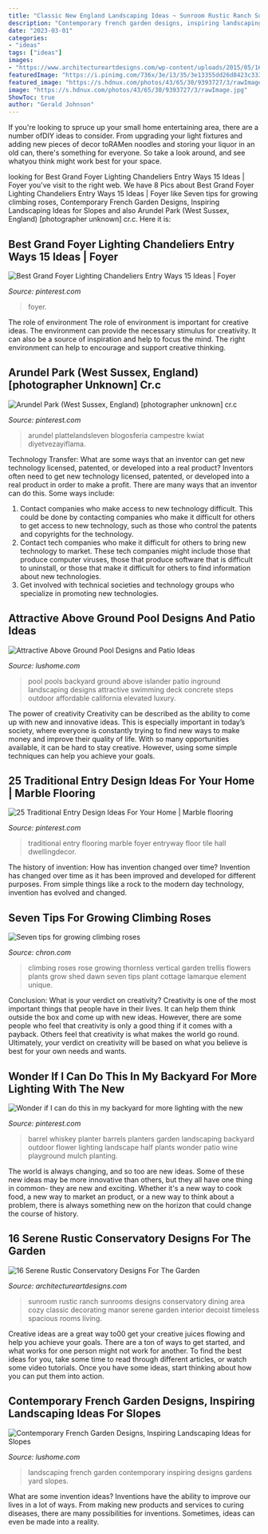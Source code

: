 ```yaml
---
title: "Classic New England Landscaping Ideas ~ Sunroom Rustic Ranch Sunrooms Designs Conservatory Dining Area Cozy Classic Decorating Manor Serene Garden Interior Decoist Timeless Spacious Rooms Living"
description: "Contemporary french garden designs, inspiring landscaping ideas for slopes"
date: "2023-03-01"
categories:
- "ideas"
tags: ["ideas"]
images:
- "https://www.architectureartdesigns.com/wp-content/uploads/2015/05/16-Serene-Rustic-Conservatory-Designs-For-The-Garden-12-630x451.jpg"
featuredImage: "https://i.pinimg.com/736x/3e/13/35/3e13355dd26d8423c33330f250c827a3.jpg"
featured_image: "https://s.hdnux.com/photos/43/65/30/9393727/3/rawImage.jpg"
image: "https://s.hdnux.com/photos/43/65/30/9393727/3/rawImage.jpg"
ShowToc: true
author: "Gerald Johnson"
---
```



If you're looking to spruce up your small home entertaining area, there are a number ofDIY ideas to consider. From upgrading your light fixtures and adding new pieces of decor toRAMen noodles and storing your liquor in an old can, there's something for everyone. So take a look around, and see whatyou think might work best for your space.

	

		
looking for Best Grand Foyer Lighting Chandeliers Entry Ways 15 Ideas | Foyer you've visit to the right web. We have 8 Pics about Best Grand Foyer Lighting Chandeliers Entry Ways 15 Ideas | Foyer like Seven tips for growing climbing roses, Contemporary French Garden Designs, Inspiring Landscaping Ideas for Slopes and also Arundel Park (West Sussex, England) [photographer unknown] cr.c. Here it is:
		
    
## Best Grand Foyer Lighting Chandeliers Entry Ways 15 Ideas | Foyer

<img loading=lazy src="https://i.pinimg.com/736x/44/4d/24/444d24c0346a4cf9748541bf364a3b6c.jpg" onerror="this.onerror=null;this.src='https://tse1.mm.bing.net/th?id=OIP.AYoK4DrERdQAvy0EVbzUWwAAAA&amp;pid=15.1';" alt="Best Grand Foyer Lighting Chandeliers Entry Ways 15 Ideas | Foyer">

_Source: pinterest.com_

>foyer. 

	

The role of environment
The role of environment is important for creative ideas. The environment can provide the necessary stimulus for creativity. It can also be a source of inspiration and help to focus the mind. The right environment can help to encourage and support creative thinking.

    
## Arundel Park (West Sussex, England) [photographer Unknown] Cr.c

<img loading=lazy src="https://i.pinimg.com/originals/a7/c0/38/a7c03843ddebef6236ef978f377c50ea.jpg" onerror="this.onerror=null;this.src='https://tse3.mm.bing.net/th?id=OIP.JlL0jw9-xctvGNvTwGRBKwHaLH&amp;pid=15.1';" alt="Arundel Park (West Sussex, England) [photographer unknown] cr.c">

_Source: pinterest.com_

>arundel plattelandsleven blogosferia campestre kwiat diyetvezayiflama. 

	

Technology Transfer: What are some ways that an inventor can get new technology licensed, patented, or developed into a real product?
Inventors often need to get new technology licensed, patented, or developed into a real product in order to make a profit. There are many ways that an inventor can do this. Some ways include: 
1. Contact companies who make access to new technology difficult. This could be done by contacting companies who make it difficult for others to get access to new technology, such as those who control the patents and copyrights for the technology. 
2. Contact tech companies who make it difficult for others to bring new technology to market. These tech companies might include those that produce computer viruses, those that produce software that is difficult to uninstall, or those that make it difficult for others to find information about new technologies. 
3. Get involved with technical societies and technology groups who specialize in promoting new technologies.

    
## Attractive Above Ground Pool Designs And Patio Ideas

<img loading=lazy src="https://www.lushome.com/wp-content/uploads/2018/06/outdoor-home-pool-patio-ideas-14.jpg" onerror="this.onerror=null;this.src='https://tse2.mm.bing.net/th?id=OIP.Iq3CxfwaVRH_GVn8ZOk5SQHaE7&amp;pid=15.1';" alt="Attractive Above Ground Pool Designs and Patio Ideas">

_Source: lushome.com_

>pool pools backyard ground above islander patio inground landscaping designs attractive swimming deck concrete steps outdoor affordable california elevated luxury. 

	

The power of creativity
Creativity can be described as the ability to come up with new and innovative ideas. This is especially important in today’s society, where everyone is constantly trying to find new ways to make money and improve their quality of life. With so many opportunities available, it can be hard to stay creative. However, using some simple techniques can help you achieve your goals.

    
## 25 Traditional Entry Design Ideas For Your Home | Marble Flooring

<img loading=lazy src="https://i.pinimg.com/originals/0f/cf/74/0fcf7442b458fe9e668fe8a808764eb2.jpg" onerror="this.onerror=null;this.src='https://tse2.mm.bing.net/th?id=OIP.zEXqVLNXeg4ISv9VYL3JvgHaJ4&amp;pid=15.1';" alt="25 Traditional Entry Design Ideas For Your Home | Marble flooring">

_Source: pinterest.com_

>traditional entry flooring marble foyer entryway floor tile hall dwellingdecor. 

	

The history of invention: How has invention changed over time?
Invention has changed over time as it has been improved and developed for different purposes. From simple things like a rock to the modern day technology, invention has evolved and changed.

    
## Seven Tips For Growing Climbing Roses

<img loading=lazy src="https://s.hdnux.com/photos/43/65/30/9393727/3/rawImage.jpg" onerror="this.onerror=null;this.src='https://tse3.mm.bing.net/th?id=OIP.z-h0LqRMWbe47rKk_9duNAHaL1&amp;pid=15.1';" alt="Seven tips for growing climbing roses">

_Source: chron.com_

>climbing roses rose growing thornless vertical garden trellis flowers plants grow shed dawn seven tips plant cottage lamarque element unique. 

	

Conclusion: What is your verdict on creativity?
Creativity is one of the most important things that people have in their lives. It can help them think outside the box and come up with new ideas. However, there are some people who feel that creativity is only a good thing if it comes with a payback. Others feel that creativity is what makes the world go round. Ultimately, your verdict on creativity will be based on what you believe is best for your own needs and wants.

    
## Wonder If I Can Do This In My Backyard For More Lighting With The New

<img loading=lazy src="https://i.pinimg.com/736x/3e/13/35/3e13355dd26d8423c33330f250c827a3.jpg" onerror="this.onerror=null;this.src='https://tse3.mm.bing.net/th?id=OIP.A1uKB5X4Eq0_24kJCLPRqAHaJ6&amp;pid=15.1';" alt="Wonder if I can do this in my backyard for more lighting with the new">

_Source: pinterest.com_

>barrel whiskey planter barrels planters garden landscaping backyard outdoor flower lighting landscape half plants wonder patio wine playground mulch planting. 

	

The world is always changing, and so too are new ideas. Some of these new ideas may be more innovative than others, but they all have one thing in common- they are new and exciting. Whether it's a new way to cook food, a new way to market an product, or a new way to think about a problem, there is always something new on the horizon that could change the course of history.

    
## 16 Serene Rustic Conservatory Designs For The Garden

<img loading=lazy src="https://www.architectureartdesigns.com/wp-content/uploads/2015/05/16-Serene-Rustic-Conservatory-Designs-For-The-Garden-12-630x451.jpg" onerror="this.onerror=null;this.src='https://tse1.mm.bing.net/th?id=OIP.kTUQljhjlSudfLrNTVjKFgHaFT&amp;pid=15.1';" alt="16 Serene Rustic Conservatory Designs For The Garden">

_Source: architectureartdesigns.com_

>sunroom rustic ranch sunrooms designs conservatory dining area cozy classic decorating manor serene garden interior decoist timeless spacious rooms living. 

	

Creative ideas are a great way to00 get your creative juices flowing and help you achieve your goals. There are a ton of ways to get started, and what works for one person might not work for another. To find the best ideas for you, take some time to read through different articles, or watch some video tutorials. Once you have some ideas, start thinking about how you can put them into action.

    
## Contemporary French Garden Designs, Inspiring Landscaping Ideas For Slopes

<img loading=lazy src="https://www.lushome.com/wp-content/uploads/2020/10/landscaping-ideas-gardens-france-2.jpg" onerror="this.onerror=null;this.src='https://tse1.mm.bing.net/th?id=OIP.164Ph0g7FD7B_paF-1qYhwHaE7&amp;pid=15.1';" alt="Contemporary French Garden Designs, Inspiring Landscaping Ideas for Slopes">

_Source: lushome.com_

>landscaping french garden contemporary inspiring designs gardens yard slopes. 

	

What are some invention ideas?
Inventions have the ability to improve our lives in a lot of ways. From making new products and services to curing diseases, there are many possibilities for inventions. Sometimes, ideas can even be made into a reality.

